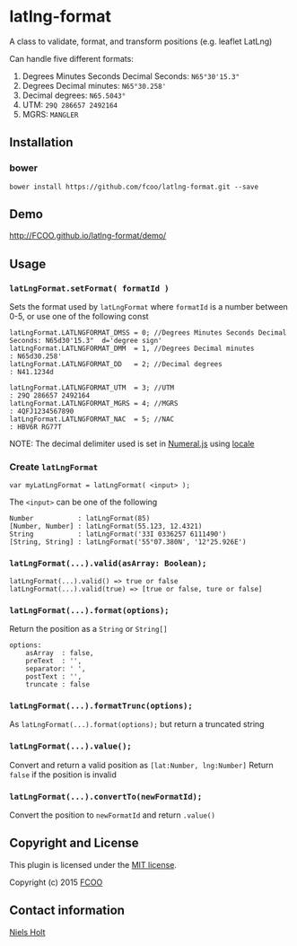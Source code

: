 # latlng-format
A class to validate, format, and transform positions (e.g. leaflet LatLng)

Can handle five different formats:

1. Degrees Minutes Seconds Decimal Seconds: `N65°30'15.3"`
2. Degrees Decimal minutes: `N65°30.258'`
3. Decimal degrees: `N65.5043°`
4. UTM: `29Q 286657 2492164`
5. MGRS: `MANGLER`
 

## Installation
### bower
`bower install https://github.com/fcoo/latlng-format.git --save`

## Demo
http://FCOO.github.io/latlng-format/demo/ 

## Usage

### `latLngFormat.setFormat( formatId )`

Sets the format used by `latLngFormat` where `formatId` is a number between 0-5, or use one of the following const 

    latLngFormat.LATLNGFORMAT_DMSS = 0; //Degrees Minutes Seconds Decimal Seconds: N65d30'15.3"  d='degree sign'
    latLngFormat.LATLNGFORMAT_DMM  = 1, //Degrees Decimal minutes                : N65d30.258'
    latLngFormat.LATLNGFORMAT_DD   = 2; //Decimal degrees                        : N41.1234d

    latLngFormat.LATLNGFORMAT_UTM  = 3; //UTM                                    : 29Q 286657 2492164
    latLngFormat.LATLNGFORMAT_MGRS = 4; //MGRS                                   : 4QFJ1234567890
    latLngFormat.LATLNGFORMAT_NAC  = 5; //NAC                                    : HBV6R RG77T

NOTE: The decimal delimiter used is set in [Numeral.js](http://numeraljs.com/) using [locale](http://numeraljs.com/#locales)

### Create `latLngFormat`

    var myLatLngFormat = latLngFormat( <input> );

The `<input>` can be one of the following

    Number           : latLngFormat(85)
    [Number, Number] : latLngFormat(55.123, 12.4321)
    String           : latLngFormat('33I 0336257 6111490')
    [String, String] : latLngFormat('55°07.380N', '12°25.926E')


### `latLngFormat(...).valid(asArray: Boolean);`

    latLngFormat(...).valid() => true or false
    latLngFormat(...).valid(true) => [true or false, ture or false]

### `latLngFormat(...).format(options);`

Return the position as a `String` or `String[]`

    options:
        asArray  : false,
        preText  : '',
        separator: ' ',
        postText : '',
        truncate : false   


### `latLngFormat(...).formatTrunc(options);`

As `latLngFormat(...).format(options);` but return a truncated string

### `latLngFormat(...).value();`

Convert and return a valid position as `[lat:Number, lng:Number]`
Return `false` if the position is invalid

### `latLngFormat(...).convertTo(newFormatId);`
Convert the position to `newFormatId` and return `.value()`

## Copyright and License
This plugin is licensed under the [MIT license](https://github.com/fcoo/latlng-format/LICENSE).

Copyright (c) 2015 [FCOO](https://github.com/FCOO)

## Contact information

[Niels Holt](https://github.com/NielsHolt)

